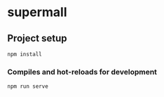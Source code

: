 # supermall

## Project setup
```
npm install
```

### Compiles and hot-reloads for development
```
npm run serve
```
